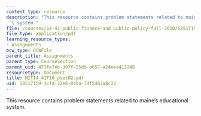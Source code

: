 ```yaml
---
content_type: resource
description: "This resource contains problem statements related to maine\u2019s educational\
  \ system."
file: /courses/14-41-public-finance-and-public-policy-fall-2010/585171591cfd32e884ba74f5483a8c22_MIT14_41F10_pset02.pdf
file_type: application/pdf
learning_resource_types:
- Assignments
ocw_type: OCWFile
parent_title: Assignments
parent_type: CourseSection
parent_uid: 471fe7eb-397f-55dd-b657-a24eed413248
resourcetype: Document
title: MIT14_41F10_pset02.pdf
uid: 58517159-1cfd-32e8-84ba-74f5483a8c22
---
```

This resource contains problem statements related to maine’s educational system.

